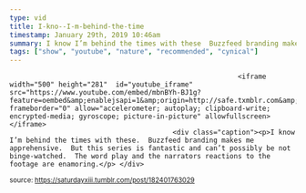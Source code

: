 ```yaml
---
type: vid
title: I-kno--I-m-behind-the-time
timestamp: January 29th, 2019 10:46am
summary: I know I’m behind the times with these  Buzzfeed branding makes me apprehensive  But this series is fantastic and can’t possibly be not bingewatched
tags: ["show", "youtube", "nature", "recommended", "cynical"]
---
```


                
                
                
                
                
                
                
                
                                                            <iframe width="500" height="281"  id="youtube_iframe" src="https://www.youtube.com/embed/mbnBYh-BJ1g?feature=oembed&amp;enablejsapi=1&amp;origin=http://safe.txmblr.com&amp;wmode=opaque" frameborder="0" allow="accelerometer; autoplay; clipboard-write; encrypted-media; gyroscope; picture-in-picture" allowfullscreen></iframe>                    
                                            <div class="caption"><p>I know I’m behind the times with these.  Buzzfeed branding makes me apprehensive.  But this series is fantastic and can’t possibly be not binge-watched.  The word play and the narrators reactions to the footage are enamoring.</p> </div>
                                                    
<small>source: https://saturdayxiii.tumblr.com/post/182401763029</small>